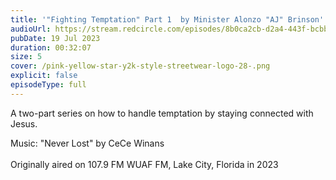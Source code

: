 ```yaml
---
title: '"Fighting Temptation" Part 1  by Minister Alonzo "AJ" Brinson'
audioUrl: https://stream.redcircle.com/episodes/8b0ca2cb-d2a4-443f-bcbb-a9f70b68f23a/stream.mp3
pubDate: 19 Jul 2023
duration: 00:32:07
size: 5
cover: /pink-yellow-star-y2k-style-streetwear-logo-28-.png
explicit: false
episodeType: full
---
```

A two-part series on how to handle temptation by staying connected with Jesus.

Music: "Never Lost" by CeCe Winans\
\
Originally aired on 107.9 FM WUAF FM, Lake City, Florida in 2023